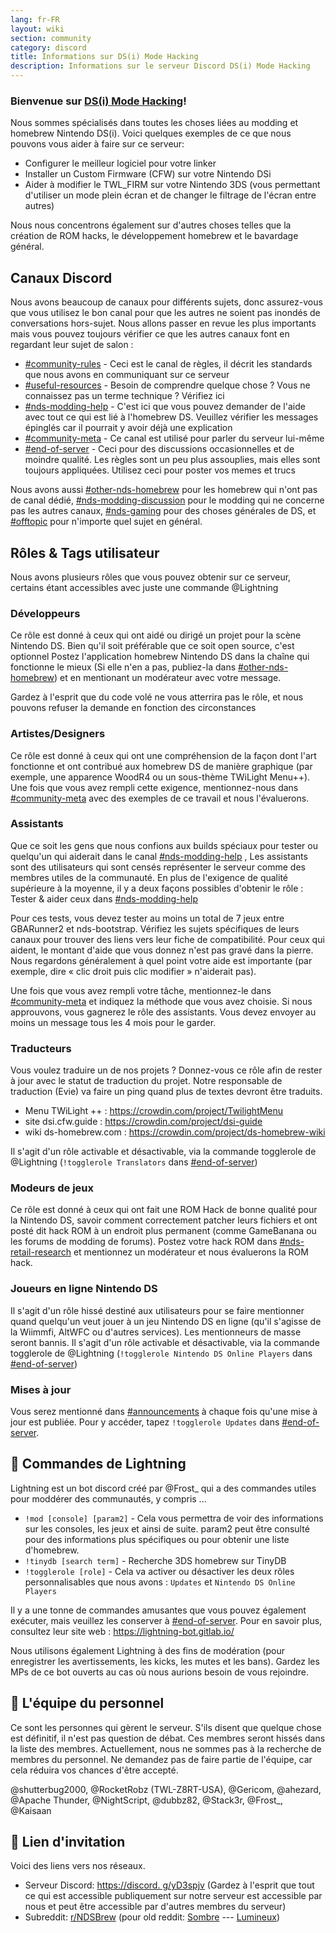 ```yaml
---
lang: fr-FR
layout: wiki
section: community
category: discord
title: Informations sur DS(i) Mode Hacking
description: Informations sur le serveur Discord DS(i) Mode Hacking
---
```


### Bienvenue sur <u>DS(i) Mode Hacking</u>!

Nous sommes spécialisés dans toutes les choses liées au modding et homebrew Nintendo DS(i). Voici quelques exemples de ce que nous pouvons vous aider à faire sur ce serveur:

- Configurer le meilleur logiciel pour votre linker
- Installer un Custom Firmware (CFW) sur votre Nintendo DSi
- Aider à modifier le TWL_FIRM sur votre Nintendo 3DS (vous permettant d'utiliser un mode plein écran et de changer le filtrage de l'écran entre autres)

Nous nous concentrons également sur d'autres choses telles que la création de ROM hacks, le développement homebrew et le bavardage général.

## Canaux Discord
Nous avons beaucoup de canaux pour différents sujets, donc assurez-vous que vous utilisez le bon canal pour que les autres ne soient pas inondés de conversations hors-sujet. Nous allons passer en revue les plus importants mais vous pouvez toujours vérifier ce que les autres canaux font en regardant leur sujet de salon :

- [#community-rules][community-rules] - Ceci est le canal de règles, il décrit les standards que nous avons en communiquant sur ce serveur
- [#useful-resources][useful-resources] - Besoin de comprendre quelque chose ? Vous ne connaissez pas un terme technique ?  Vérifiez ici
- [#nds-modding-help][nds-modding-help] - C'est ici que vous pouvez demander de l'aide avec tout ce qui est lié à l'homebrew DS. Veuillez vérifier les messages épinglés car il pourrait y avoir déjà une explication
- [#community-meta][community-meta] - Ce canal est utilisé pour parler du serveur lui-même
- [#end-of-server][end-of-server] - Ceci pour des discussions occasionnelles et de moindre qualité. Les règles sont un peu plus assouplies, mais elles sont toujours appliquées.  Utilisez ceci pour poster vos memes et trucs

Nous avons aussi [#other-nds-homebrew][other-nds-homebrew] pour les homebrew qui n'ont pas de canal dédié, [#nds-modding-discussion][nds-modding-discussion] pour le modding qui ne concerne pas les autres canaux, [#nds-gaming][nds-gaming] pour des choses générales de DS, et [#offtopic][offtopic] pour n'importe quel sujet en général.

## Rôles & Tags utilisateur
Nous avons plusieurs rôles que vous pouvez obtenir sur ce serveur, certains étant accessibles avec juste une commande @Lightning

### Développeurs
Ce rôle est donné à ceux qui ont aidé ou dirigé un projet pour la scène Nintendo DS. Bien qu'il soit préférable que ce soit open source, c'est optionnel Postez l'application homebrew Nintendo DS dans la chaîne qui fonctionne le mieux (Si elle n'en a pas, publiez-la dans [#other-nds-homebrew][other-nds-homebrew]) et en mentionant un modérateur avec votre message.

Gardez à l'esprit que du code volé ne vous atterrira pas le rôle, et nous pouvons refuser la demande en fonction des circonstances

### Artistes/Designers
Ce rôle est donné à ceux qui ont une compréhension de la façon dont l'art fonctionne et ont contribué aux homebrew DS de manière graphique (par exemple, une apparence WoodR4 ou un sous-thème TWiLight Menu++). Une fois que vous avez rempli cette exigence, mentionnez-nous dans [#community-meta][community-meta] avec des exemples de ce travail et nous l'évaluerons.

### Assistants
Que ce soit les gens que nous confions aux builds spéciaux pour tester ou quelqu'un qui aiderait dans le canal [#nds-modding-help][nds-modding-help] , Les assistants sont des utilisateurs qui sont censés représenter le serveur comme des membres utiles de la communauté. En plus de l'exigence de qualité supérieure à la moyenne, il y a deux façons possibles d'obtenir le rôle : Tester & aider ceux dans [#nds-modding-help][nds-modding-help]

Pour ces tests, vous devez tester au moins un total de 7 jeux entre GBARunner2 et nds-bootstrap. Vérifiez les sujets spécifiques de leurs canaux pour trouver des liens vers leur fiche de compatibilité. Pour ceux qui aident, le montant d'aide que vous donnez n'est pas gravé dans la pierre. Nous regardons généralement à quel point votre aide est importante (par exemple, dire « clic droit puis clic modifier » n'aiderait pas).

Une fois que vous avez rempli votre tâche, mentionnez-le dans [#community-meta][community-meta] et indiquez la méthode que vous avez choisie. Si nous approuvons, vous gagnerez le rôle des assistants. Vous devez envoyer au moins un message tous les 4 mois pour le garder.

### Traducteurs
Vous voulez traduire un de nos projets ? Donnez-vous ce rôle afin de rester à jour avec le statut de traduction du projet. Notre responsable de traduction (Evie) va faire un ping quand plus de textes devront être traduits.

- Menu TWiLight ++ : <https://crowdin.com/project/TwilightMenu>
- site dsi.cfw.guide : <https://crowdin.com/project/dsi-guide>
- wiki ds-homebrew.com : <https://crowdin.com/project/ds-homebrew-wiki>

Il s'agit d'un rôle activable et désactivable, via la commande togglerole de @Lightning (`!togglerole Translators` dans [#end-of-server][end-of-server])

### Modeurs de jeux
Ce rôle est donné à ceux qui ont fait une ROM Hack de bonne qualité pour la Nintendo DS, savoir comment correctement patcher leurs fichiers et ont posté dit hack ROM à un endroit plus permanent (comme GameBanana ou les forums de modding de forums). Postez votre hack ROM dans [#nds-retail-research][nds-retail-research] et mentionnez un modérateur et nous évaluerons la ROM hack.

### Joueurs en ligne Nintendo DS
Il s'agit d'un rôle hissé destiné aux utilisateurs pour se faire mentionner quand quelqu'un veut jouer à un jeu Nintendo DS en ligne (qu'il s'agisse de la Wiimmfi, AltWFC ou d'autres services). Les mentionneurs de masse seront bannis. Il s'agit d'un rôle activable et désactivable, via la commande togglerole de @Lightning (`!togglerole Nintendo DS Online Players` dans [#end-of-server][end-of-server])

### Mises à jour
Vous serez mentionné dans [#announcements][announcements] à chaque fois qu'une mise à jour est publiée. Pour y accéder, tapez `!togglerole Updates` dans [#end-of-server][end-of-server].

## 🤖 Commandes de Lightning
Lightning est un bot discord créé par @Frost_ qui a des commandes utiles pour moddérer des communautés, y compris ...

- `!mod [console] [param2]` - Cela vous permettra de voir des informations sur les consoles, les jeux et ainsi de suite. param2 peut être consulté pour des informations plus spécifiques ou pour obtenir une liste d'homebrew.
- `!tinydb [search term]` - Recherche 3DS homebrew sur TinyDB
- `!togglerole [role]` - Cela va activer ou désactiver les deux rôles personnalisables que nous avons : `Updates` et `Nintendo DS Online Players`

Il y a une tonne de commandes amusantes que vous pouvez également exécuter, mais veuillez les conserver à [#end-of-server][end-of-server]. Pour en savoir plus, consultez leur site web : <https://lightning-bot.gitlab.io/>

Nous utilisons également Lightning à des fins de modération (pour enregistrer les avertissements, les kicks, les mutes et les bans). Gardez les MPs de ce bot ouverts au cas où nous aurions besoin de vous rejoindre.

## 👑 L'équipe du personnel
Ce sont les personnes qui gèrent le serveur. S'ils disent que quelque chose est définitif, il n'est pas question de débat. Ces membres seront hissés dans la liste des membres. Actuellement, nous ne sommes pas à la recherche de membres du personnel. Ne demandez pas de faire partie de l'équipe, car cela réduira vos chances d'être accepté.

@shutterbug2000, @RocketRobz (TWL-Z8RT-USA), @Gericom, @ahezard, @Apache Thunder, @NightScript, @dubbz82, @Stack3r, @Frost_, @Kaisaan

## 🚪 Lien d'invitation
Voici des liens vers nos réseaux.

- Serveur Discord: [https://discord. g/yD3spjv](https://discord.gg/yD3spjv) (Gardez à l'esprit que tout ce qui est accessible publiquement sur notre serveur est accessible par nous et peut être accessible par d'autres membres du serveur)
- Subreddit: [r/NDSBrew](https://reddit.com/r/NDSBrew) (pour old reddit: [Sombre](https://dm.reddit.com/r/NDSBrew/) --- [Lumineux](https://old.reddit.com/r/NDSBrew/))

<!-- Discord channel links -->
[community-rules]: https://discord.com/channels/283769550611152897/718305959914766366
[useful-resources]: https://discord.com/channels/283769550611152897/638041441079263283

[announcements]: https://discord.com/channels/283769550611152897/283771381735489537
[community-meta]: https://discord.com/channels/283769550611152897/715651368391671919

[nds-modding-help]: https://discord.com/channels/283769550611152897/332961165829210117
[nds-modding-discussion]: https://discord.com/channels/283769550611152897/547986366357700620
[nds-retail-research]: https://discord.com/channels/283769550611152897/356988919738400768
[other-nds-homebrew]: https://discord.com/channels/283769550611152897/536968881500061712

[offtopic]: https://discord.com/channels/283769550611152897/286686210225864725
[nds-gaming]: https://discord.com/channels/283769550611152897/668680785154408448
[end-of-server]: https://discord.com/channels/283769550611152897/283770736215195648
